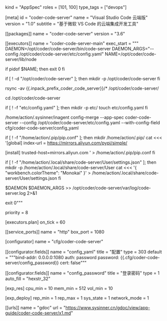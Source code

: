 kind = "AppSpec"
roles = [101, 100]
type_tags = ["devops"]

[meta]
  id = "coder-code-server"
  name = "Visual Studio Code 云端版"
  version = "1.0"
  subtitle = "基于微软 VS Code 的云端集成开发工具"

[[packages]]
  name = "coder-code-server"
  version = "3.6"

[[executors]]
  name = "coder-code-server-main"
  exec_start = """
DAEMON=/opt/coder/code-server/bin/code-server
DAEMON_ARGS="--config /opt/coder/code-server/etc/config.yaml"
NAME=/opt/coder/code-server/lib/node

if pidof $NAME; then
    exit 0
fi


if [ ! -d "/opt/coder/code-server" ]; then
  mkdir -p /opt/coder/code-server
fi

rsync -av {{.inpack_prefix_coder_code_server}}/* /opt/coder/code-server/

cd /opt/coder/code-server

if [ ! -f "etc/config.yaml" ]; then
  mkdir -p etc/
  touch etc/config.yaml
fi

/home/action/.sysinner/inagent config-merge --app-spec coder-code-server --config /opt/coder/code-server/etc/config.yaml --with-config-field cfg/coder-code-server/config_yaml

if [ ! -f "/home/action/.pip/pip.conf" ]; then
  mkdir /home/action/.pip/
  cat <<< '[global]
index-url = https://mirrors.aliyun.com/pypi/simple/

[install]
trusted-host=mirrors.aliyun.com
' > /home/action/.pip/pip.conf
fi

if [ ! -f "/home/action/.local/share/code-server/User/settings.json" ]; then
  mkdir -p /home/action/.local/share/code-server/User
  cat <<< '{
  "workbench.colorTheme": "Monokai"
}' > /home/action/.local/share/code-server/User/settings.json
fi

$DAEMON $DAEMON_ARGS >> /opt/coder/code-server/var/log/code-server.log 2>&1 

exit 0"""

  priority = 8

  [executors.plan]
    on_tick = 60

[[service_ports]]
  name = "http"
  box_port = 1080

[configurator]
  name = "cfg/coder-code-server"

  [[configurator.fields]]
    name = "config_yaml"
    title = "配置"
    type = 303
    default = """bind-addr: 0.0.0.0:1080
auth: password
password: {{.cfg/coder-code-server/config_password}}
cert: false"""


  [[configurator.fields]]
    name = "config_password"
    title = "登录密码"
    type = 1
    auto_fill = "hexstr_32"

[exp_res]
  cpu_min = 10
  mem_min = 512
  vol_min = 10

[exp_deploy]
  rep_min = 1
  rep_max = 1
  sys_state = 1
  network_mode = 1
  
[[urls]]
  name = "gdoc"
  url = "https://www.sysinner.cn/gdoc/view/app-guide/coder-code-server/x1.md"

